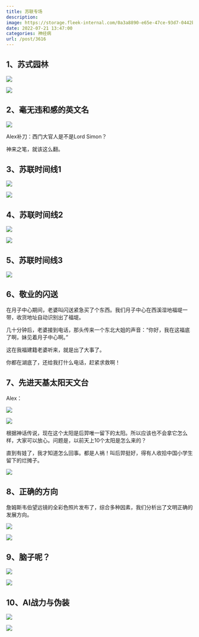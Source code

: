 ```yaml
---
title: 苏联专场
description: 
image: https://storage.fleek-internal.com/0a3a8890-e65e-47ce-93d7-0442b9209d38-bucket/blog/posts/2022-07/resized-4a5092db-1ecf-4f0f-b241-52b7f9544818.jpg
date: 2022-07-21 13:47:00
categories: 神经病
url: /post/3616
---
```


## 1、苏式园林

![](https://storage.fleek-internal.com/0a3a8890-e65e-47ce-93d7-0442b9209d38-bucket/blog/posts/2022-07/processed-84609aac-f95c-4774-ad62-67c0c6a89aba_9ded4c48-a511-4e40-b481-594d3777b002.jpg)

![](https://storage.fleek-internal.com/0a3a8890-e65e-47ce-93d7-0442b9209d38-bucket/blog/posts/2022-07/resized-e76b1ab4-436b-4f87-9be1-d01d5f6aff85.jpg)

## 2、毫无违和感的英文名

![](https://storage.fleek-internal.com/0a3a8890-e65e-47ce-93d7-0442b9209d38-bucket/blog/posts/2022-07/processed-66483f30-e9ce-407e-a3e7-7a63a2ce605a_abb4b1e8-4e11-4c57-b222-bb9c1930da45.jpg)

Alex补刀：西门大官人是不是Lord Simon？

神来之笔，就该这么翻。

## 3、苏联时间线1

![](https://storage.fleek-internal.com/0a3a8890-e65e-47ce-93d7-0442b9209d38-bucket/blog/posts/2022-07/resized-4a5092db-1ecf-4f0f-b241-52b7f9544818.jpg)

![](https://storage.fleek-internal.com/0a3a8890-e65e-47ce-93d7-0442b9209d38-bucket/blog/posts/2022-07/resized-77c5645a-ceb3-454a-bfd3-09edd3d13995.jpg)

## 4、苏联时间线2

![](https://storage.fleek-internal.com/0a3a8890-e65e-47ce-93d7-0442b9209d38-bucket/blog/posts/2022-07/resized-8af48bba-cc2f-4f3c-8159-3cd1847a5460.jpg)

![](https://storage.fleek-internal.com/0a3a8890-e65e-47ce-93d7-0442b9209d38-bucket/blog/posts/2022-07/resized-cc9fb892-e844-4bcb-bfe1-f79ed93dd71a.jpg)

## 5、苏联时间线3

![](https://storage.fleek-internal.com/0a3a8890-e65e-47ce-93d7-0442b9209d38-bucket/blog/posts/2022-07/resized-b7ebc8dd-8cd8-46c2-87f2-94ba7cb8281e.jpg)

## 6、敬业的闪送

在月子中心期间，老婆叫闪送紧急买了个东西。我们月子中心在西溪湿地福堤一带，收货地址自动识别出了福堤。

几十分钟后，老婆接到电话，那头传来一个东北大姐的声音：“你好，我在这福底了啊，妹见着月子中心啊。”

这在我福建籍老婆听来，就是出了大事了。

你都在湖底了，还给我打什么电话，赶紧求救啊！

## 7、先进天基太阳天文台

Alex：

![](https://storage.fleek-internal.com/0a3a8890-e65e-47ce-93d7-0442b9209d38-bucket/blog/posts/2022-07/resized-e1b9cdf5-b667-498a-ba69-c9d0ec5f0c37.jpg)

![](https://storage.fleek-internal.com/0a3a8890-e65e-47ce-93d7-0442b9209d38-bucket/blog/posts/2022-07/resized-a65d4b01-f249-4fa2-873b-384e9cdc4fd6.jpg)

根据神话传说，现在这个太阳是后羿唯一留下的太阳。所以应该也不会拿它怎么样，大家可以放心。问题是，以前天上10个太阳是怎么来的？

直到有娃了，我才知道怎么回事。都是人祸！叫后羿挺好，得有人收拾中国小学生留下的烂摊子。

![](https://storage.fleek-internal.com/0a3a8890-e65e-47ce-93d7-0442b9209d38-bucket/blog/posts/2022-07/resized-d39facc4-ac5d-4b3b-87e6-e20c327f873c.jpg)

## 8、正确的方向

詹姆斯韦伯望远镜的全彩色照片发布了，综合多种因素，我们分析出了文明正确的发展方向。

![](https://storage.fleek-internal.com/0a3a8890-e65e-47ce-93d7-0442b9209d38-bucket/blog/posts/2022-07/resized-899caf6d-6d64-4051-964b-ff0797293579.jpg)

![](https://storage.fleek-internal.com/0a3a8890-e65e-47ce-93d7-0442b9209d38-bucket/blog/posts/2022-07/resized-60ba4b3d-2e53-40d8-a4ad-31abbe169b4c.jpg)

## 9、脑子呢？

![](https://storage.fleek-internal.com/0a3a8890-e65e-47ce-93d7-0442b9209d38-bucket/blog/posts/2022-07/resized-d4a8b9a7-0adf-453a-9a92-2eb9cba1ed84.jpg)

![](https://storage.fleek-internal.com/0a3a8890-e65e-47ce-93d7-0442b9209d38-bucket/blog/posts/2022-07/resized-cbac9fe0-a101-45f0-abf0-c4773667e0d9.jpg)


## 10、AI战力与伪装

![](https://storage.fleek-internal.com/0a3a8890-e65e-47ce-93d7-0442b9209d38-bucket/blog/posts/2022-07/resized-b3515620-ab51-4c02-a1c2-34fc74fa57bb.jpg)

![](https://storage.fleek-internal.com/0a3a8890-e65e-47ce-93d7-0442b9209d38-bucket/blog/posts/2022-07/resized-dd68a9a1-63a2-48c5-a7c4-4255afd5b1a8.jpg)
